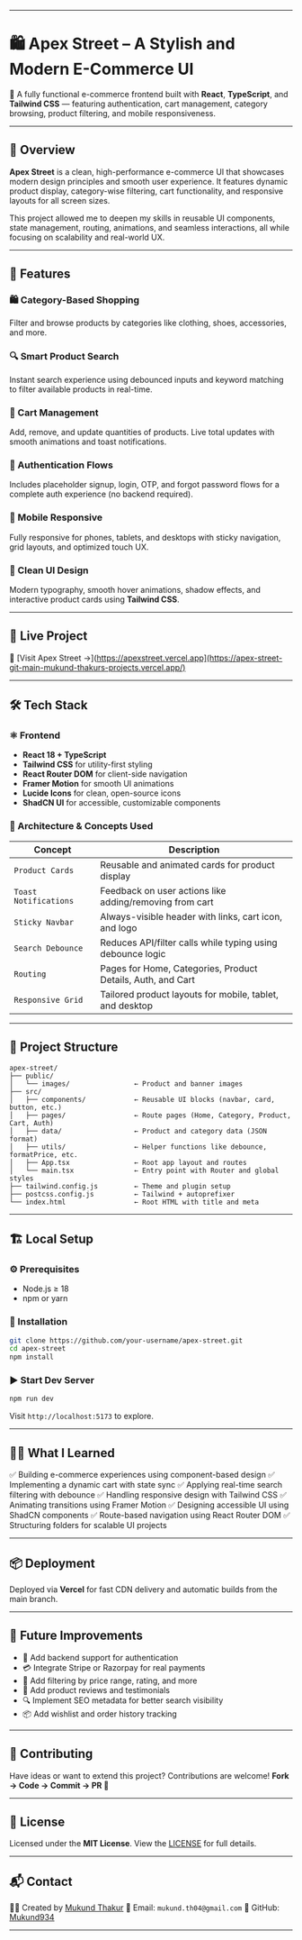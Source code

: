 
---

# 🛍️ Apex Street – A Stylish and Modern E-Commerce UI

🛒 A fully functional e-commerce frontend built with **React**, **TypeScript**, and **Tailwind CSS** — featuring authentication, cart management, category browsing, product filtering, and mobile responsiveness.

---

## 📖 Overview

**Apex Street** is a clean, high-performance e-commerce UI that showcases modern design principles and smooth user experience. It features dynamic product display, category-wise filtering, cart functionality, and responsive layouts for all screen sizes.

This project allowed me to deepen my skills in reusable UI components, state management, routing, animations, and seamless interactions, all while focusing on scalability and real-world UX.

---

## 🌟 Features

### 🛍️ Category-Based Shopping

Filter and browse products by categories like clothing, shoes, accessories, and more.

### 🔍 Smart Product Search

Instant search experience using debounced inputs and keyword matching to filter available products in real-time.

### 🛒 Cart Management

Add, remove, and update quantities of products. Live total updates with smooth animations and toast notifications.

### 🔐 Authentication Flows

Includes placeholder signup, login, OTP, and forgot password flows for a complete auth experience (no backend required).

### 📱 Mobile Responsive

Fully responsive for phones, tablets, and desktops with sticky navigation, grid layouts, and optimized touch UX.

### 🎨 Clean UI Design

Modern typography, smooth hover animations, shadow effects, and interactive product cards using **Tailwind CSS**.

---

## 🚀 Live Project

🔗 [Visit Apex Street →](https://apexstreet.vercel.app](https://apex-street-git-main-mukund-thakurs-projects.vercel.app/)

---

## 🛠️ Tech Stack

### ⚛️ Frontend

* **React 18 + TypeScript**
* **Tailwind CSS** for utility-first styling
* **React Router DOM** for client-side navigation
* **Framer Motion** for smooth UI animations
* **Lucide Icons** for clean, open-source icons
* **ShadCN UI** for accessible, customizable components

### 🧠 Architecture & Concepts Used

| Concept               | Description                                                 |
| --------------------- | ----------------------------------------------------------- |
| `Product Cards`       | Reusable and animated cards for product display             |
| `Toast Notifications` | Feedback on user actions like adding/removing from cart     |
| `Sticky Navbar`       | Always-visible header with links, cart icon, and logo       |
| `Search Debounce`     | Reduces API/filter calls while typing using debounce logic  |
| `Routing`             | Pages for Home, Categories, Product Details, Auth, and Cart |
| `Responsive Grid`     | Tailored product layouts for mobile, tablet, and desktop    |

---

## 📁 Project Structure

```
apex-street/
├── public/
│   └── images/                ← Product and banner images
├── src/
│   ├── components/            ← Reusable UI blocks (navbar, card, button, etc.)
│   ├── pages/                 ← Route pages (Home, Category, Product, Cart, Auth)
│   ├── data/                  ← Product and category data (JSON format)
│   ├── utils/                 ← Helper functions like debounce, formatPrice, etc.
│   ├── App.tsx                ← Root app layout and routes
│   └── main.tsx               ← Entry point with Router and global styles
├── tailwind.config.js         ← Theme and plugin setup
├── postcss.config.js          ← Tailwind + autoprefixer
└── index.html                 ← Root HTML with title and meta
```

---

## 🏗️ Local Setup

### ⚙️ Prerequisites

* Node.js ≥ 18
* npm or yarn

### 🔧 Installation

```bash
git clone https://github.com/your-username/apex-street.git
cd apex-street
npm install
```

### ▶️ Start Dev Server

```bash
npm run dev
```

Visit `http://localhost:5173` to explore.

---

## 🧑‍💻 What I Learned

✅ Building e-commerce experiences using component-based design
✅ Implementing a dynamic cart with state sync
✅ Applying real-time search filtering with debounce
✅ Handling responsive design with Tailwind CSS
✅ Animating transitions using Framer Motion
✅ Designing accessible UI using ShadCN components
✅ Route-based navigation using React Router DOM
✅ Structuring folders for scalable UI projects

---

## 📦 Deployment

Deployed via **Vercel** for fast CDN delivery and automatic builds from the main branch.

---

## 🎯 Future Improvements

* 🔐 Add backend support for authentication
* 💳 Integrate Stripe or Razorpay for real payments
* 🧠 Add filtering by price range, rating, and more
* 📝 Add product reviews and testimonials
* 🔍 Implement SEO metadata for better search visibility
* 📦 Add wishlist and order history tracking

---

## 🤝 Contributing

Have ideas or want to extend this project? Contributions are welcome!
**Fork → Code → Commit → PR 🚀**

---

## 📜 License

Licensed under the **MIT License**.
View the [LICENSE](./LICENSE) for full details.

---

## 📬 Contact

👨‍💻 Created by [Mukund Thakur](https://github.com/Mukund934)
📩 Email: `mukund.th04@gmail.com`
🔗 GitHub: [Mukund934](https://github.com/Mukund934)

---

